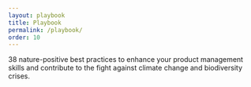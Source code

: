 ```yaml
---
layout: playbook
title: Playbook
permalink: /playbook/
order: 10
---
```


38 nature-positive best practices to enhance your product management skills and contribute to the fight against climate change and biodiversity crises.
